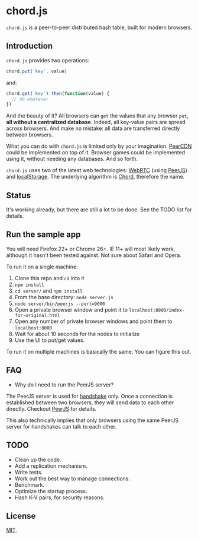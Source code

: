 # chord.js

`chord.js` is a peer-to-peer distributed hash table, built for modern browsers.

## Introduction

`chord.js` provides two operations:

```js
chord.put('key', value)
```

and:

```js
chord.get('key').then(function(value) {
  // do whatever
})
```

And the beauty of it?  All browsers can `get` the values that any browser `put`, **all without a centralized database**.  Indeed, all key-value pairs are spread across browsers.  And make no mistake: all data are transferred directly between browsers.

What you can do with `chord.js` is limited only by your imagination.  [PeerCDN](https://peercdn.com/) could be implemented on top of it.  Browser games could be implemented using it, without needing any databases.  And so forth.

`chord.js` uses two of the latest web technologies: [WebRTC](http://en.wikipedia.org/wiki/WebRTC) (using [PeerJS](http://peerjs.com/)) and [localStorage](http://www.w3schools.com/html/html5_webstorage.asp).  The underlying algorithm is [Chord](http://pdos.csail.mit.edu/papers/chord:sigcomm01/chord_sigcomm.pdf), therefore the name.

## Status

It's working already, but there are still a lot to be done.  See the TODO list for details.

## Run the sample app

You will need Firefox 22+ or Chrome 26+.  IE 11+ will most likely work, although it hasn't been tested against.  Not sure about Safari and Opera.

To run it on a single machine:

1. Clone this repo and `cd` into it
2. `npm install`
3. `cd server/` and `npm install`
4. From the base directory: `node server.js`
5. `node server/bin/peerjs --port=9000`
6. Open a private browser window and point it to `localhost:8000/index-for-original.html`
7. Open any number of private browser windows and point them to `localhost:8000`
8. Wait for about 10 seconds for the nodes to initialize
9. Use the UI to put/get values.

To run it on multiple machines is basically the same.  You can figure this out.

## FAQ

* Why do I need to run the PeerJS server?

The PeerJS server is used for [handshake](https://en.wikipedia.org/wiki/Handshaking) only.  Once a connection is established between two browsers, they will send data to each other directly.  Checkout [PeerJS](http://peerjs.com/) for details.

This also technically implies that only browsers using the same PeerJS server for handshakes can talk to each other.

## TODO

* Clean up the code.
* Add a replication mechanism.
* Write tests.
* Work out the best way to manage connections.
* Benchmark.
* Optimize the startup process.
* Hash K-V pairs, for security reasons.

## License

[MIT](http://opensource.org/licenses/MIT).